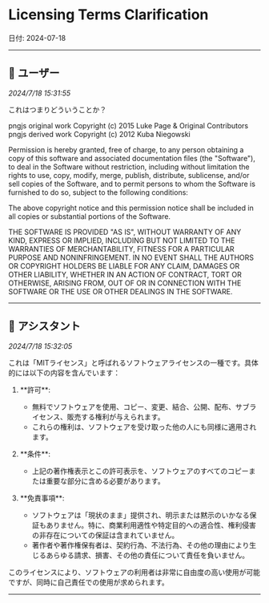 # Licensing Terms Clarification

日付: 2024-07-18

---

## 👤 ユーザー
*2024/7/18 15:31:55*

これはつまりどういうことか？

pngjs original work Copyright (c) 2015 Luke Page & Original Contributors
pngjs derived work Copyright (c) 2012 Kuba Niegowski

Permission is hereby granted, free of charge, to any person obtaining a copy
of this software and associated documentation files (the "Software"), to deal
in the Software without restriction, including without limitation the rights
to use, copy, modify, merge, publish, distribute, sublicense, and/or sell
copies of the Software, and to permit persons to whom the Software is
furnished to do so, subject to the following conditions:

The above copyright notice and this permission notice shall be included in
all copies or substantial portions of the Software.

THE SOFTWARE IS PROVIDED "AS IS", WITHOUT WARRANTY OF ANY KIND, EXPRESS OR
IMPLIED, INCLUDING BUT NOT LIMITED TO THE WARRANTIES OF MERCHANTABILITY,
FITNESS FOR A PARTICULAR PURPOSE AND NONINFRINGEMENT. IN NO EVENT SHALL THE
AUTHORS OR COPYRIGHT HOLDERS BE LIABLE FOR ANY CLAIM, DAMAGES OR OTHER
LIABILITY, WHETHER IN AN ACTION OF CONTRACT, TORT OR OTHERWISE, ARISING FROM,
OUT OF OR IN CONNECTION WITH THE SOFTWARE OR THE USE OR OTHER DEALINGS IN
THE SOFTWARE.

---

## 🤖 アシスタント
*2024/7/18 15:32:05*

これは「MITライセンス」と呼ばれるソフトウェアライセンスの一種です。具体的には以下の内容を含んでいます：

1. \*\*許可\*\*:
   - 無料でソフトウェアを使用、コピー、変更、結合、公開、配布、サブライセンス、販売する権利が与えられます。
   - これらの権利は、ソフトウェアを受け取った他の人にも同様に適用されます。

2. \*\*条件\*\*:
   - 上記の著作権表示とこの許可表示を、ソフトウェアのすべてのコピーまたは重要な部分に含める必要があります。

3. \*\*免責事項\*\*:
   - ソフトウェアは「現状のまま」提供され、明示または黙示のいかなる保証もありません。特に、商業利用適性や特定目的への適合性、権利侵害の非存在についての保証は含まれていません。
   - 著作者や著作権保有者は、契約行為、不法行為、その他の理由により生じるあらゆる請求、損害、その他の責任について責任を負いません。

このライセンスにより、ソフトウェアの利用者は非常に自由度の高い使用が可能ですが、同時に自己責任での使用が求められます。

---
